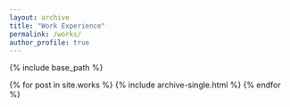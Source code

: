 ```yaml
---
layout: archive
title: "Work Experience"
permalink: /works/
author_profile: true
---
```


{% include base_path %}


{% for post in site.works %}
  {% include archive-single.html %}
{% endfor %}

